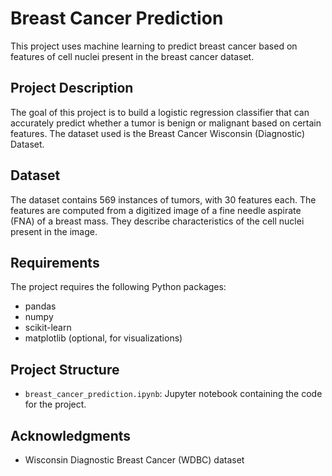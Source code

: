 # Breast Cancer Prediction

This project uses machine learning to predict breast cancer based on features of cell nuclei present in the breast cancer dataset.

## Project Description

The goal of this project is to build a logistic regression classifier that can accurately predict whether a tumor is benign or malignant based on certain features. The dataset used is the Breast Cancer Wisconsin (Diagnostic) Dataset.

## Dataset

The dataset contains 569 instances of tumors, with 30 features each. The features are computed from a digitized image of a fine needle aspirate (FNA) of a breast mass. They describe characteristics of the cell nuclei present in the image.

## Requirements

The project requires the following Python packages:

- pandas
- numpy
- scikit-learn
- matplotlib (optional, for visualizations)

## Project Structure

- `breast_cancer_prediction.ipynb`: Jupyter notebook containing the code for the project.

## Acknowledgments

- Wisconsin Diagnostic Breast Cancer (WDBC) dataset
